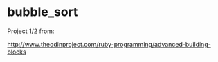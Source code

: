 # bubble_sort

Project 1/2 from:

http://www.theodinproject.com/ruby-programming/advanced-building-blocks